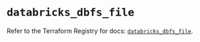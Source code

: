 # `databricks_dbfs_file`

Refer to the Terraform Registry for docs: [`databricks_dbfs_file`](https://registry.terraform.io/providers/databricks/databricks/1.79.0/docs/resources/dbfs_file).
